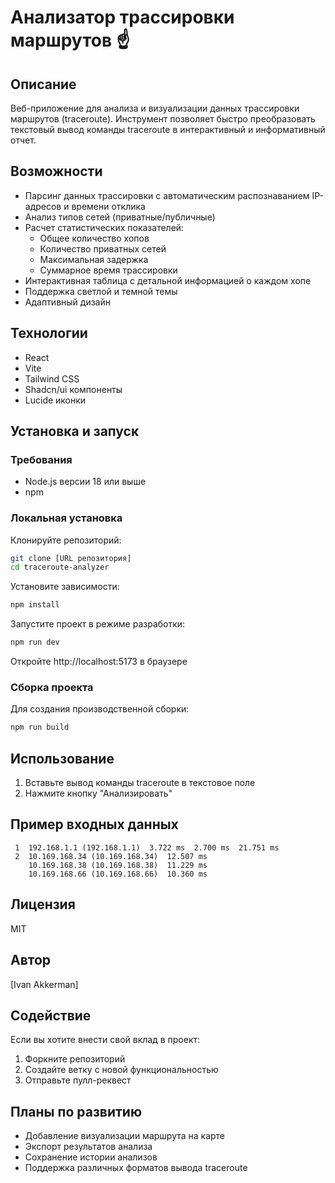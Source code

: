# Анализатор трассировки маршрутов ☝️

## Описание
Веб-приложение для анализа и визуализации данных трассировки маршрутов (traceroute). Инструмент позволяет быстро преобразовать текстовый вывод команды traceroute в интерактивный и информативный отчет.

## Возможности
- Парсинг данных трассировки с автоматическим распознаванием IP-адресов и времени отклика
- Анализ типов сетей (приватные/публичные)
- Расчет статистических показателей:
  - Общее количество хопов
  - Количество приватных сетей
  - Максимальная задержка
  - Суммарное время трассировки
- Интерактивная таблица с детальной информацией о каждом хопе
- Поддержка светлой и темной темы
- Адаптивный дизайн

## Технологии
- React
- Vite
- Tailwind CSS
- Shadcn/ui компоненты
- Lucide иконки

## Установка и запуск

### Требования
- Node.js версии 18 или выше
- npm

### Локальная установка
Клонируйте репозиторий:
```bash
git clone [URL репозитория]
cd traceroute-analyzer
```

Установите зависимости:
```bash
npm install
```

Запустите проект в режиме разработки:
```bash
npm run dev
```

Откройте http://localhost:5173 в браузере

### Сборка проекта
Для создания производственной сборки:
```bash
npm run build
```

## Использование
1. Вставьте вывод команды traceroute в текстовое поле
2. Нажмите кнопку "Анализировать"

## Пример входных данных
```
 1  192.168.1.1 (192.168.1.1)  3.722 ms  2.700 ms  21.751 ms
 2  10.169.168.34 (10.169.168.34)  12.507 ms
    10.169.168.38 (10.169.168.38)  11.229 ms
    10.169.168.66 (10.169.168.66)  10.360 ms
```

## Лицензия
MIT

## Автор
[Ivan Akkerman]

## Содействие
Если вы хотите внести свой вклад в проект:
1. Форкните репозиторий
2. Создайте ветку с новой функциональностью
3. Отправьте пулл-реквест

## Планы по развитию
- Добавление визуализации маршрута на карте
- Экспорт результатов анализа
- Сохранение истории анализов
- Поддержка различных форматов вывода traceroute